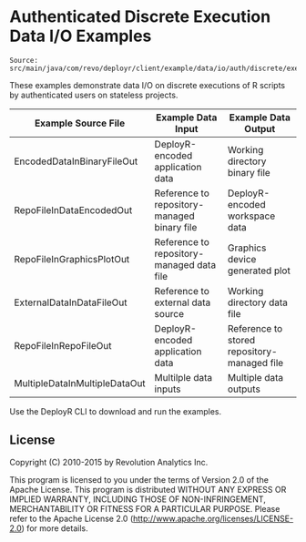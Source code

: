 Authenticated Discrete Execution Data I/O Examples
==================================================

```
Source: src/main/java/com/revo/deployr/client/example/data/io/auth/discrete/exec/*
```

These examples demonstrate data I/O on discrete executions of R scripts by authenticated users on stateless projects.

| Example Source File | Example Data Input | Example Data Output |
| ------------------- | ------------------ | ------------------- |
| EncodedDataInBinaryFileOut | DeployR-encoded application data | Working directory binary file |
| RepoFileInDataEncodedOut | Reference to repository-managed binary file | DeployR-encoded workspace data |
| RepoFileInGraphicsPlotOut | Reference to repository-managed data file | Graphics device generated plot | 
| ExternalDataInDataFileOut | Reference to external data source | Working directory data file |
| RepoFileInRepoFileOut | DeployR-encoded application data | Reference to stored repository-managed file |
| MultipleDataInMultipleDataOut | Multilple data inputs | Multiple data outputs |

Use the DeployR CLI to download and run the examples.


## License ##

Copyright (C) 2010-2015 by Revolution Analytics Inc.

This program is licensed to you under the terms of Version 2.0 of the
Apache License. This program is distributed WITHOUT
ANY EXPRESS OR IMPLIED WARRANTY, INCLUDING THOSE OF NON-INFRINGEMENT,
MERCHANTABILITY OR FITNESS FOR A PARTICULAR PURPOSE. Please refer to the
Apache License 2.0 (http://www.apache.org/licenses/LICENSE-2.0) for more 
details.
